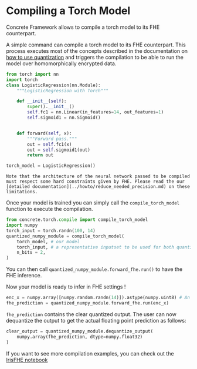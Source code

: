 # Compiling a Torch Model

Concrete Framework allows to compile a torch model to its FHE counterpart. 


A simple command can compile a torch model to its FHE counterpart. This process executes most of the concepts described in the documentation on [how to use quantization](use_quantization.md) and triggers the compilation to be able to run the model over homomorphically encrypted data.


```python
from torch import nn
import torch
class LogisticRegression(nn.Module):
    """LogisticRegression with Torch"""

    def __init__(self):
        super().__init__()
        self.fc1 = nn.Linear(in_features=14, out_features=1)
        self.sigmoid1 = nn.Sigmoid()


    def forward(self, x):
        """Forward pass."""
        out = self.fc1(x)
        out = self.sigmoid1(out)
        return out

torch_model = LogisticRegression()
```

```{warning}
Note that the architecture of the neural network passed to be compiled must respect some hard constraints given by FHE. Please read the our [detailed documentation](../howto/reduce_needed_precision.md) on these limitations.
```

Once your model is trained you can simply call the `compile_torch_model` function to execute the compilation.

<!--python-test:cont-->
```python
from concrete.torch.compile import compile_torch_model
import numpy
torch_input = torch.randn(100, 14)
quantized_numpy_module = compile_torch_model(
    torch_model, # our model
    torch_input, # a representative inputset to be used for both quantization and compilation
    n_bits = 2,
)
```

You can then call `quantized_numpy_module.forward_fhe.run()` to have the FHE inference.

Now your model is ready to infer in FHE settings !

<!--python-test:cont-->
```python
enc_x = numpy.array([numpy.random.randn(14)]).astype(numpy.uint8) # An example that is going to be encrypted, and used for homomorphic inference.
fhe_prediction = quantized_numpy_module.forward_fhe.run(enc_x)
```

`fhe_prediction` contains the clear quantized output. The user can now dequantize the output to get the actual floating point prediction as follows:

<!--python-test:cont-->
```python
clear_output = quantized_numpy_module.dequantize_output(
    numpy.array(fhe_prediction, dtype=numpy.float32)
)
```

If you want to see more compilation examples, you can check out the [IrisFHE notebook](../advanced_examples/IrisFHE.ipynb)
